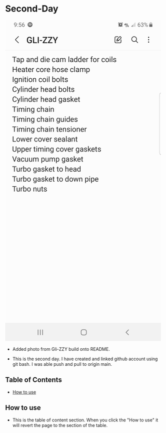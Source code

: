 # Second-Day

![Screenshot_20220329-095634_Samsung Notes.jpg](./assets/images/Screenshot_20220329-095634_Samsung%20Notes.jpg)

+ Added photo from Gli-ZZY build onto README.

+ This is the second day. I have created and linked github account using git bash. I was able push and pull to origin main.

## Table of Contents
+ [How to use](#)

## How to use

+ This is the table of content section. When you click the "How to use" it will revert the page to the section of the table.